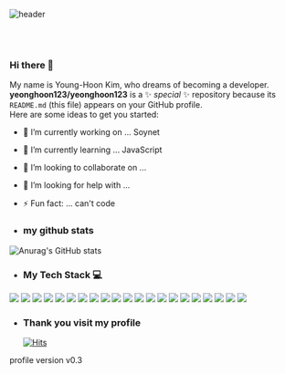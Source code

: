 ![header](https://capsule-render.vercel.app/api?type=soft&color=282828&height=150&section=header&text=Yeonghoon%20Profile&fontSize=50&fontColor=fff)

<br><br>

### Hi there 👋

My name is Young-Hoon Kim, who dreams of becoming a developer.
<br>
**yeonghoon123/yeonghoon123** is a ✨ _special_ ✨ repository because its `README.md` (this file) appears on your GitHub profile.
<br>
Here are some ideas to get you started:

- 🔭 I’m currently working on ... Soynet
- 🌱 I’m currently learning ... JavaScript
- 👯 I’m looking to collaborate on ...
- 🤔 I’m looking for help with ...
- ⚡ Fun fact: ... can't code

- ### my github stats

![Anurag's GitHub stats](https://github-readme-stats.vercel.app/api?username=yeonghoon123&show_icons=true&theme=radical)

- ### My Tech Stack 💻

<img src="https://img.shields.io/badge/WEBRTC-007396?style=flat-square&logo=webrtc&logoColor=white">
<img src="https://img.shields.io/badge/socket.io-222?style=flat-square&logo=socket.io&logoColor=white">
<img src="https://img.shields.io/badge/ubuntu-F80000?style=flat-square&logo=ubuntu&logoColor=white">
<img src="https://img.shields.io/badge/mysql-4479A1?style=flat-square&logo=mysql&logoColor=white">
<img src="https://img.shields.io/badge/mariaDB-003545?style=flat-square&logo=mariaDB&logoColor=white">
<img src="https://img.shields.io/badge/javascript-F7DF1E?style=flat-square&logo=javascript&logoColor=black">
<img src="https://img.shields.io/badge/jquery-0769AD?style=flat-square&logo=jquery&logoColor=white">
<img src="https://img.shields.io/badge/react-61DAFB?style=flat-square&logo=react&logoColor=black">
<img src="https://img.shields.io/badge/vue.js-4FC08D?style=flat-square&logo=vue.js&logoColor=white">
<img src="https://img.shields.io/badge/HTML5-E34F26?style=flat-square&logo=html5&logoColor=white">
<img src="https://img.shields.io/badge/CSS3-1572B6?style=flat-square&logo=css3&logoColor=white">
<img src="https://img.shields.io/badge/bootstrap-7952B3?style=flat-square&logo=bootstrap&logoColor=white">
<img src="https://img.shields.io/badge/github-181717?style=flat-square&logo=github&logoColor=white">
<img src="https://img.shields.io/badge/linux-FCC624?style=flat-square&logo=linux&logoColor=black">
<img src="https://img.shields.io/badge/aws-232F3E?style=flat-square&logo=aws&logoColor=white">
<img src="https://img.shields.io/badge/TypeScript-648CFF?style=flat-square&logo=typescript&logoColor=white">
<img src="https://img.shields.io/badge/shell-a0a0a0?style=flat-square&logo=shell&logoColor=white">
<img src="https://img.shields.io/badge/Next.js-220?style=flat-square&logo=next.js&logoColor=white">
<img src="https://img.shields.io/badge/Node.js-40A940?style=flat-square&logo=node.js&logoColor=white">
<img src="https://img.shields.io/badge/Sass-FF6A89?style=flat-square&logo=sass&logoColor=white">
<img src="https://img.shields.io/badge/Postman-FF8C0A?style=flat-square&logo=postman&logoColor=white">

- ### **Thank you visit my profile**

  [![Hits](https://hits.seeyoufarm.com/api/count/incr/badge.svg?url=https%3A%2F%2Fgithub.com%2Fyeonghoon123&count_bg=%2379C83D&title_bg=%23555555&icon=wolframlanguage.svg&icon_color=%23F9C6C6&title=Thank+You%F0%9F%98%98&edge_flat=false)](https://hits.seeyoufarm.com)

profile version v0.3
